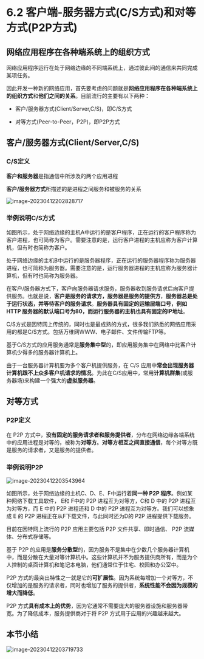 # 6.2 客户端-服务器方式(C/S方式)和对等方式(P2P方式)

## 网络应用程序在各种端系统上的组织方式

网络应用程序运行在处于网络边缘的不同端系统上，通过彼此间的通信来共同完成某项任务。

因此开发一种新的网络应用，首先要考虑的问题就是**网络应用程序在各种端系统上的组织方式**和**他们之间的关系**。目前流行的主要有以下两种：

- 客户/服务器方式(Client/Server,C/S)，即C/S方式

- 对等方式(Peer-to-Peer，P2P)，即P2P方式

## 客户/服务器方式(Client/Server,C/S)

### C/S定义

**客户和服务器**是指通信中所涉及的两个应用进程

**客户/服务器方式**所描述的是进程之间服务和被服务的关系

![image-20230412202828717](https://img.yatjay.top/md/image-20230412202828717.png)



### 举例说明C/S方式

如图所示，处于网络边缘的主机A中运行的是客户程序，正在运行的客户程序称为客户进程，也可简称为客户。需要注意的是，运行客户进程的主机应称为客户计算机，但有时也简称为客户。

处于网络边缘的主机B中运行的是服务器程序，正在运行的服务器程序称为服务器进程，也可简称为服务器。需要注意的是，运行服务器进程的主机应称为服务器计算机，但有时也简称为服务器。

在客户/服务器方式下，客户向服务器请求服务，服务器收到服务请求后向客户提供服务。也就是说，**客户是服务的请求方，服务器是服务的提供方**，**服务器总是处于运行状态，并等待客户的服务请求**。**服务器具有固定的运输层端口号，例如 HTTP 服务器的默认端口号为80，而运行服务器的主机也具有固定的IP地址**。

C/S方式是因特网上传统的，同时也是最成熟的方式，很多我们熟悉的网络应用采用的都是C/S方式。包括万维网WWW、电子邮件、文件传输FTP等。

基于C/S方式的应用服务通常是**服务集中型**的，即应用服务集中在网络中比客户计算机少得多的服务器计算机上。

由于一台服务器计算机要为多个客户机提供服务，在 C/S 应用中**常会出现服务器计算机跟不上众多客户机请求的情况**。为此在C/S应用中，常用**计算机群集**(或服务器场)来构建一个强大的**虚拟服务器**。

## 对等方式

### P2P定义

在 P2P 方式中，**没有固定的服务请求者和服务提供者**，分布在网络边缘各端系统中的应用进程是对等的，被称为**对等方**。**对等方相互之间直接通信**，每个对等方既是服务的请求者，又是服务的提供者。

### 举例说明P2P

![image-20230412203543964](https://img.yatjay.top/md/image-20230412203543964.png)

如图所示，处于网络边缘的主机C、D、E、F中运行着**同一种 P2P 程序**。例如某种网络下载工具软件， E和 F中的 P2P 进程互为对等方，C和 D 中的 P2P 进程互为对等方，而 E 中的 P2P 进程还和 D 中的 P2P 进程互为对等方。我们可以想象成 E 的 P2P 进程正在从F下载文件，与此同时还为D的 P2P 进程提供下载服务。

目前在因特网上流行的 P2P 应用主要包括 P2P 文件共享、即时通信、 P2P 流媒体、分布式存储等。

基于 P2P 的应用是**服务分散型**的，因为服务不是集中在少数几个服务器计算机中，而是分散在大量对等计算机中。这些计算机并不为服务提供商所有，而是为个人控制的桌面计算机和笔记本电脑，他们通常位于住宅、校园和办公室中。 

P2P 方式的最突出特性之一就是它的**可扩展性**。因为系统每增加一个对等方，不仅增加的是服务的请求者，同时也增加了服务的提供者，**系统性能不会因为规模的增大而降低**。

P2P 方式**具有成本上的优势**，因为它通常不需要庞大的服务器设施和服务器带宽。为了降低成本，服务提供商对于将 P2P 方式用于应用的兴趣越来越大。

## 本节小结

![image-20230412203719733](https://img.yatjay.top/md/image-20230412203719733.png)

